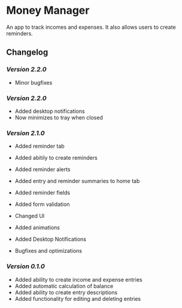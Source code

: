 # Money Manager

An app to track incomes and expenses. It also allows users to create reminders.

## Changelog

### _Version 2.2.0_

-   Minor bugfixes

### _Version 2.2.0_

-   Added desktop notifications
-   Now minimizes to tray when closed

### _Version 2.1.0_

-   Added reminder tab
-   Added abitily to create reminders
-   Added reminder alerts
-   Added entry and reminder summaries to home tab
-   Added reminder fields

-   Added form validation

-   Changed UI
-   Added animations
-   Added Desktop Notifications

*   Bugfixes and optimizations

### _Version 0.1.0_

-   Added ability to create income and expense entries
-   Added automatic calculation of balance
-   Added ability to create entry descriptions
-   Added functionality for editing and deleting entries
